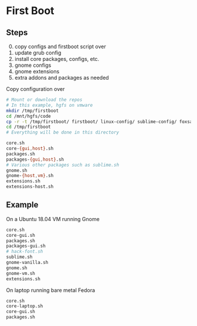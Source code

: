 First Boot
==============================

## Steps

0. copy configs and firstboot script over
1. update grub config
2. install core packages, configs, etc.
3. gnome configs
4. gnome extensions
5. extra addons and packages as needed

Copy configuration over

```bash
# Mount or download the repos
# In this example, hgfs on vmware
mkdir /tmp/firstboot
cd /mnt/hgfs/code
cp -r -t /tmp/firstboot/ firstboot/ linux-config/ sublime-config/ foxsay/ fortune/
cd /tmp/firstboot
# Everything will be done in this directory
```

```bash
core.sh
core-{gui,host}.sh
packages.sh
packages-{gui,host}.sh
# Various other packages such as sublime.sh
gnome.sh
gnome-{host,vm}.sh
extensions.sh
extensions-host.sh
```

## Example

On a Ubuntu 18.04 VM running Gnome

```bash
core.sh
core-gui.sh
packages.sh
packages-gui.sh
# hack-font.sh
sublime.sh
gnome-vanilla.sh
gnome.sh
gnome-vm.sh
extensions.sh
```

On laptop running bare metal Fedora

```bash
core.sh
core-laptop.sh
core-gui.sh
packages.sh
```

